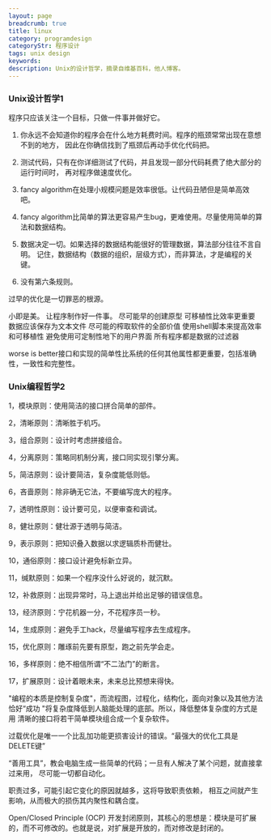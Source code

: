 ```yaml
---
layout: page
breadcrumb: true
title: linux
category: programdesign
categoryStr: 程序设计
tags: unix design
keywords: 
description: Unix的设计哲学，摘录自维基百科，他人博客。
---
```


### Unix设计哲学1

  程序只应该关注一个目标，只做一件事并做好它。

  1. 你永远不会知道你的程序会在什么地方耗费时间。程序的瓶颈常常出现在意想不到的地方，
     因此在你确信找到了瓶颈后再动手优化代码把。

  2. 测试代码，只有在你详细测试了代码，并且发现一部分代码耗费了绝大部分的运行时间时，
     再对程序做速度优化。

  3. fancy algorithm在处理小规模问题是效率很低。让代码丑陋但是简单高效吧。

  4. fancy algorithm比简单的算法更容易产生bug，更难使用。尽量使用简单的算法和数据结构。

  5. 数据决定一切。如果选择的数据结构能很好的管理数据，算法部分往往不言自明。
     记住，数据结构（数据的组织，层级方式），而非算法，才是编程的关键。

  6. 没有第六条规则。

  过早的优化是一切罪恶的根源。

  小即是美。
  让程序制作好一件事。
  尽可能早的创建原型
  可移植性比效率更重要
  数据应该保存为文本文件
  尽可能的榨取软件的全部价值
  使用shell脚本来提高效率和可移植性
  避免使用可定制性地下的用户界面
  所有程序都是数据的过滤器

  worse is better接口和实现的简单性比系统的任何其他属性都更重要，包括准确性，一致性和完整性。

###      Unix编程哲学2

 1，模块原则：使用简洁的接口拼合简单的部件。

2，清晰原则：清晰胜于机巧。

3，组合原则：设计时考虑拼接组合。

4，分离原则：策略同机制分离，接口同实现引擎分离。

5，简洁原则：设计要简洁，复杂度能低则低。

6，吝啬原则：除非确无它法，不要编写庞大的程序。

7，透明性原则：设计要可见，以便审查和调试。

8，健壮原则：健壮源于透明与简洁。

9，表示原则：把知识叠入数据以求逻辑质朴而健壮。

10，通俗原则：接口设计避免标新立异。

11，缄默原则：如果一个程序没什么好说的，就沉默。

12，补救原则：出现异常时，马上退出并给出足够的错误信息。

13，经济原则：宁花机器一分，不花程序员一秒。

14，生成原则：避免手工hack，尽量编写程序去生成程序。

15，优化原则：雕琢前先要有原型，跑之前先学会走。

16，多样原则：绝不相信所谓“不二法门”的断言。

17，扩展原则：设计着眼未来，未来总比预想来得快。

"编程的本质是控制复杂度"，而流程图，过程化，结构化，面向对象以及其他方法
恰好“成功 "将复杂度降低到人脑能处理的底部。所以，降低整体复杂度的方式是用
清晰的接口将若干简单模块组合成一个复杂软件。

过载优化是唯一一个比乱加功能更损害设计的错误。“最强大的优化工具是DELETE键”

“善用工具”，教会电脑生成一些简单的代码；一旦有人解决了某个问题，就直接拿过来用，
尽可能一切都自动化。

职责过多，可能引起它变化的原因就越多，这将导致职责依赖，
相互之间就产生影响，从而极大的损伤其内聚性和耦合度。

Open/Closed Principle (OCP)
开发封闭原则，其核心的思想是：模块是可扩展的，而不可修改的。也就是说，对扩展是开放的，而对修改是封闭的。
